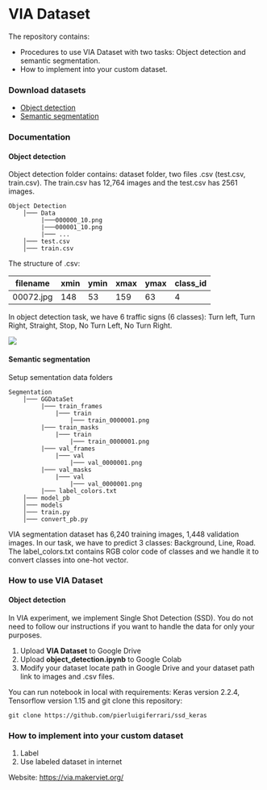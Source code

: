# VIA Dataset

The repository contains:

* Procedures to use VIA Dataset with two tasks: Object detection and semantic segmentation.
* How to implement into your custom dataset.

### Download datasets

* [Object detection](https://drive.google.com/file/d/1NGrKWHc1z_4bOh2huWHC8kZsUZFXOku-/view)
* [Semantic segmentation](https://drive.google.com/file/d/1EKA7VGdKjevT855ycYW0BOaI8u0r2Sa_/view)

### Documentation

#### Object detection
Object detection folder contains: dataset folder, two files .csv (test.csv, train.csv). The train.csv has 12,764 images and the test.csv has 2561 images. 

```
Object Detection 
    │─── Data
         |───000000_10.png
         |───000001_10.png
         |─── ...
    │─── test.csv
    │─── train.csv
```

The structure of .csv: 

| filename | xmin | ymin | xmax | ymax | class_id |
| -------- | -------- | -------- | -------- | -------- | -------- |
| 00072.jpg     | 148     | 53     | 159     | 63     | 4     |

In object detection task, we have 6 traffic signs (6 classes): Turn left, Turn Right, Straight, Stop, No Turn Left, No Turn Right. 

![](https://i.imgur.com/jrmCOEW.png)

#### Semantic segmentation

Setup sementation data folders

```
Segmentation
    │─── GGDataSet
         |─── train_frames
             |─── train
                 |─── train_0000001.png
         |─── train_masks
             |─── train
                 |─── train_0000001.png         
         |─── val_frames
             |─── val
                 |─── val_0000001.png         
         |─── val_masks
             |─── val
                 |─── val_0000001.png         
         |─── label_colors.txt
    │─── model_pb
    │─── models
    │─── train.py
    │─── convert_pb.py
```

VIA segmentation dataset has 6,240 training images, 1,448 validation images. In our task, we have to predict 3 classes: Background, Line, Road. 
The label_colors.txt contains RGB color code of classes and we handle it to convert classes into one-hot vector. 

### How to use VIA Dataset

#### Object detection

In VIA experiment, we implement Single Shot Detection (SSD). You do not need to follow our instructions if you want to handle the data for only your purposes.

1. Upload **VIA Dataset** to Google Drive
2. Upload **object_detection.ipynb** to Google Colab 
3. Modify your dataset locate path in Google Drive and your dataset path link to images and .csv files.

You can run notebook in local with requirements: Keras version 2.2.4, Tensorflow version 1.15 and git clone this repository: 

``` git clone https://github.com/pierluigiferrari/ssd_keras ```

### How to implement into your custom dataset

1. Label
2. Use labeled dataset in internet

Website: https://via.makerviet.org/

